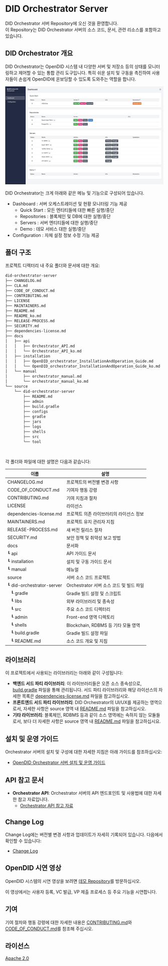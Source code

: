 DID Orchestrator Server
==

DID Orchestrator 서버 Repository에 오신 것을 환영합니다. <br>
이 Repository는 DID Orchestrator 서버의 소스 코드, 문서, 관련 리소스를 포함하고 있습니다.

## DID Orchestrator 개요
DID Orchestrator는 OpenDID 시스템 내 다양한 서버 및 저장소 등의 상태를 모니터링하고 제어할 수 있는 통합 관리 도구입니다. 특히 쉬운 설치 및 구동을 촉진하여 사용자들이 손쉽게 OpenDID에 온보딩할 수 있도록 도와주는 역할을 합니다.

![화면 구성](./docs/manual/image/dashboard.png)

DID Orchestrator는 크게 아래와 같은 메뉴 및 기능으로 구성되어 있습니다.
- Dashboard : 서버 오케스트레이션 및 현황 모니터링 기능 제공 
  - Quick Start : 모든 엔티티들에 대한 빠른 실행/중단
  - Repositories : 블록체인 및 DB에 대한 실행/중단
  - Servers : 서버 엔티티들에 대한 실행/중단
  - Demo : 데모 서비스 대한 실행/중단
- Configuration : 자체 설정 정보 수정 기능 제공

## 폴더 구조
프로젝트 디렉터리 내 주요 폴더와 문서에 대한 개요:

```
did-orchestrator-server
├── CHANGELOG.md
├── CLA.md
├── CODE_OF_CONDUCT.md
├── CONTRIBUTING.md
├── LICENSE
├── MAINTAINERS.md
├── README.md
├── README_ko.md
├── RELEASE-PROCESS.md
├── SECURITY.md
├── dependencies-license.md
├── docs
│   ├── api
│   │   ├── Orchestrator_API.md
│   │   └── Orchestrator_API_ko.md
│   ├── installation
│   │   ├── OpenDID_orchestrator_InstallationAndOperation_Guide.md
│   │   └── OpenDID_orchestrator_InstallationAndOperation_Guide_ko.md
│   └── manual
│       ├── orchestrator_manual.md
│       └── orchestrator_manual_ko.md
└── source
    └── did-orchestrator-server
        ├── README.md
        ├── admin
        ├── build.gradle
        ├── configs
        ├── gradle
        ├── jars
        ├── logs
        ├── shells
        ├── src
        └── tool
```

<br/>

각 폴더와 파일에 대한 설명은 다음과 같습니다:

| 이름                             | 설명                                     |
| -------------------------------- | ---------------------------------------- |
| CHANGELOG.md                     | 프로젝트의 버전별 변경 사항              |
| CODE_OF_CONDUCT.md               | 기여자 행동 강령                         |
| CONTRIBUTING.md                  | 기여 지침과 절차                         |
| LICENSE                          | 라이선스                                 |
| dependencies-license.md          | 프로젝트 의존 라이브러리의 라이선스 정보 |
| MAINTAINERS.md                   | 프로젝트 유지 관리자 지침                |
| RELEASE-PROCESS.md               | 새 버전 릴리스 절차                      |
| SECURITY.md                      | 보안 정책 및 취약성 보고 방법            |
| docs                             | 문서화                                   |
| ┖ api                            | API 가이드 문서                          |
| ┖ installation                   | 설치 및 구동 가이드 문서                          |
| ┖ manual                         | 메뉴얼                          |
| source                           | 서버 소스 코드 프로젝트                  |
| ┖ did-orchestrator-server        | Orchestrator 서버 소스 코드 및 빌드 파일 |
| &nbsp;&nbsp;&nbsp;┖ gradle       | Gradle 빌드 설정 및 스크립트             |
| &nbsp;&nbsp;&nbsp;┖ libs         | 외부 라이브러리 및 종속성                |
| &nbsp;&nbsp;&nbsp;┖ src          | 주요 소스 코드 디렉터리                  |
| &nbsp;&nbsp;&nbsp;┖ admin        | Front-end 영역 디렉토리 |
| &nbsp;&nbsp;&nbsp;┖ shells       | Blockchain, RDBMS 등 기타 모듈 영역       |
| &nbsp;&nbsp;&nbsp;┖ build.gradle | Gradle 빌드 설정 파일                    |
| &nbsp;&nbsp;&nbsp;┖ README.md    | 소스 코드 개요 및 지침                   |

## 라이브러리

이 프로젝트에서 사용되는 라이브러리는 아래와 같이 구성됩니다:

- **백엔드 서드 파티 라이브러리**: 이 라이브러리들은 오픈 소스 종속성으로, [build.gradle](source/did-orchestrator-server/build.gradle) 파일을 통해 관리됩니다. 서드 파티 라이브러리와 해당 라이선스의 자세한 목록은 [dependencies-license.md](dependencies-license.md) 파일을 참고하십시오.
- **프론트엔드 서드 파티 라이브러리**: DID Orchestrator의 UI/UX를 제공하는 영역으로서, 자세한 사항은 source 영역 내 [README.md](source/did-orchestrator-server/README.md) 파일을 참고하십시오.
- **기타 라이브러리**: 블록체인, RDBMS 등과 같이 소스 영역에는 속하지 않는 모듈들로서, 보다 더 자세한 사항은 source 영역 내 [README.md](source/did-orchestrator-server/README.md) 파일을 참고하십시요.


## 설치 및 운영 가이드

Orchestrator 서버의 설치 및 구성에 대한 자세한 지침은 아래 가이드를 참조하십시오:
- [OpenDID Orchestrator 서버 설치 및 운영 가이드](docs/installation/OpenDID_orchestrator_InstallationAndOperation_Guide_ko.md)  

## API 참고 문서

- **Orchestrator API**: Orchestrator 서버의 API 엔드포인트 및 사용법에 대한 자세한 참고 자료입니다.
  - [Orchestrator API 참고 자료](docs/api/Orchestrator_API_ko.md)

## Change Log

Change Log에는 버전별 변경 사항과 업데이트가 자세히 기록되어 있습니다. 다음에서 확인할 수 있습니다:
- [Change Log](CHANGELOG.md)  

## OpenDID 시연 영상

OpenDID 시스템의 시연 영상을 보려면 [데모 Repository](https://github.com/OmniOneID/did-demo-server)를 방문하십시오. <br>

이 영상에서는 사용자 등록, VC 발급, VP 제출 프로세스 등 주요 기능을 시연합니다.

## 기여

기여 절차와 행동 강령에 대한 자세한 내용은 [CONTRIBUTING.md](CONTRIBUTING.md)와 [CODE_OF_CONDUCT.md](CODE_OF_CONDUCT.md)를 참조해 주십시오.

## 라이선스
[Apache 2.0](LICENSE)
